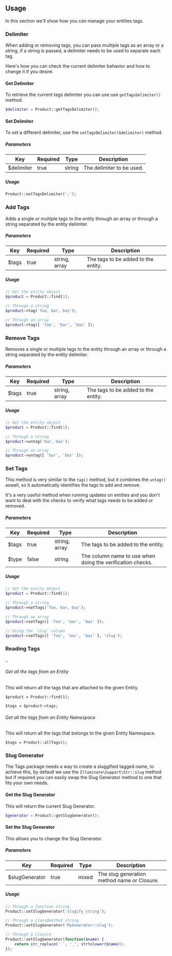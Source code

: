 ## Usage

In this section we'll show how you can manage your entities tags.

### Delimiter

When adding or removing tags, you can pass multiple tags as an array or a string, if a string is passed, a delimiter needs to be used to separate each tag.

Here's how you can check the current delimiter behavior and how to change it if you desire.

#### Get Delimiter

To retrieve the current tags delimiter you can use use `getTagsDelimiter()` method.

```php
$delimiter = Product::getTagsDelimiter();
```

#### Set Delimiter

To set a different delimiter, use the `setTagsDelimiter($delimiter)` method.

##### Parameters

Key        | Required | Type    | Description
---------- | -------- | ------- | ----------------------------------------------
$delimiter | true     | string  | The delimiter to be used.

##### Usage

```php
Product::setTagsDelimiter(';');
```

### Add Tags

Adds a single or multiple tags to the entity through an array or through a string separated by the entity delimiter.

##### Parameters

Key   | Required | Type          | Description
----- | -------- | ------------- | ---------------------------------------------
$tags | true     | string, array | The tags to be added to the entity.

##### Usage

```php
// Get the entity object
$product = Product::find(1);

// Through a string
$product->tag('foo, bar, baz');

// Through an array
$product->tag([ 'foo', 'bar', 'baz' ]);
```

### Remove Tags

Removes a single or multiple tags to the entity through an array or through a string separated by the entity delimiter.

##### Parameters

Key   | Required | Type          | Description
----- | -------- | ------------- | ---------------------------------------------
$tags | true     | string, array | The tags to be added to the entity.

##### Usage

```php
// Get the entity object
$product = Product::find(1);

// Through a string
$product->untag('bar, baz');

// Through an array
$product->untag([ 'bar', 'baz' ]);
```

### Set Tags

This method is very similar to the `tag()` method, but it combines the `untag()` aswell, so it automatically identifies the tags to add and remove.

It's a very useful method when running updates on entities and you don't want to deal with the checks to verify what tags needs to be added or removed.

##### Parameters

Key   | Required | Type          | Description
----- | -------- | ------------- | ---------------------------------------------
$tags | true     | string, array | The tags to be added to the entity.
$type | false    | string        | The column name to use when doing the verification checks.

##### Usage

```php
// Get the entity object
$product = Product::find(1);

// Through a string
$product->setTags('foo, bar, baz');

// Through an array
$product->setTags([ 'foo', 'bar', 'baz' ]);

// Using the `slug` column
$product->setTags([ 'foo', 'bar', 'baz' ], 'slug');
```

### Reading Tags

..

###### Get all the tags from an Entity

This will return all the tags that are attached to the given Entity.

```
$product = Product::find(1);

$tags = $product->tags;
```

###### Get all the tags from an Entity Namespace

This will return all the tags that belongs to the given Entity Namespace.

```
$tags = Product::allTags();
```

### Slug Generator

The Tags package needs a way to create a sluggified tagged name, to achieve this, by default we use the `Illuminate\Support\Str::slug` method but if required you can easily swap the Slug Generator method to one that fits your own needs.

#### Get the Slug Generator

This will return the current Slug Generator.

```php
$generator = Product::getSlugGenerator();
```

#### Set the Slug Generator

This allows you to change the Slug Generator.

##### Parameters

Key            | Required | Type  | Description
-------------- | -------- | ----- | --------------------------------------------
$slugGenerator | true     | mixed | The slug generation method name or Closure.

##### Usage

```php
// Through a function string
Product::setSlugGenerator('slugify_string');

// Through a class@method string
Product::setSlugGenerator('MyGenerator::slug');

// Through a Closure
Product::setSlugGenerator(function($name) {
	return str_replace(' ', '_', strtolower($name));
});
```
